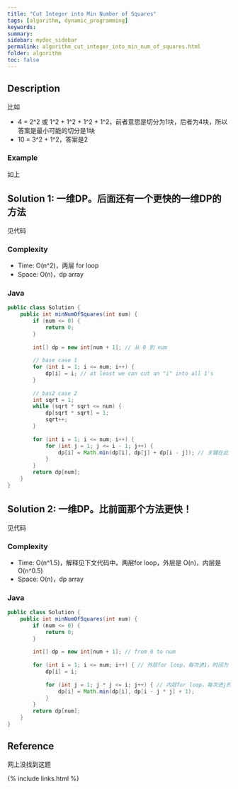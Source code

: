 ```yaml
---
title: "Cut Integer into Min Number of Squares"
tags: [algorithm, dynamic_programming]
keywords:
summary:
sidebar: mydoc_sidebar
permalink: algorithm_cut_integer_into_min_num_of_squares.html
folder: algorithm
toc: false
---
```


## Description
比如
* 4 = 2^2 或 1^2 + 1^2 + 1^2 + 1^2，前者意思是切分为1块，后者为4块，所以答案是最小可能的切分是1块
* 10 = 3^2 + 1^2，答案是2 

### Example
如上

## Solution 1: 一维DP。后面还有一个更快的一维DP的方法
见代码

### Complexity
* Time: O(n^2)，两层 for loop
* Space: O(n)，dp array

### Java
```java
public class Solution {
    public int minNumOfSquares(int num) {
        if (num <= 0) {
            return 0;
        }
        
        int[] dp = new int[num + 1]; // 从 0 到 num
        
        // base case 1
        for (int i = 1; i <= num; i++) {
            dp[i] = i; // at least we can cut an "i" into all 1's
        }
        
        // bas2 case 2
        int sqrt = 1;
        while (sqrt * sqrt <= num) {
            dp[sqrt * sqrt] = 1;
            sqrt++;
        }
        
        for (int i = 1; i <= num; i++) {
            for (int j = 1; j <= i - 1; j++) {
                dp[i] = Math.min(dp[i], dp[j] + dp[i - j]); // 关键在此
            }
        }
        return dp[num];
    }
}
```

## Solution 2: 一维DP。比前面那个方法更快！
见代码

### Complexity
* Time: O(n^1.5)，解释见下文代码中。两层for loop，外层是 O(n)，内层是 O(n^0.5)
* Space: O(n)，dp array

### Java
```java
public class Solution {
    public int minNumOfSquares(int num) {
        if (num <= 0) {
            return 0;
        }
        
        int[] dp = new int[num + 1]; // from 0 to num
        
        for (int i = 1; i <= num; i++) { // 外层for loop，每次进1，时间为 n
            dp[i] = i;
            
            for (int j = 1; j * j <= i; j++) { // 内层for loop，每次进j的平方，时间为 n^0.5
                dp[i] = Math.min(dp[i], dp[i - j * j] + 1);
            }
        }
        return dp[num];
    }
}
```

## Reference
网上没找到这题

{% include links.html %}
